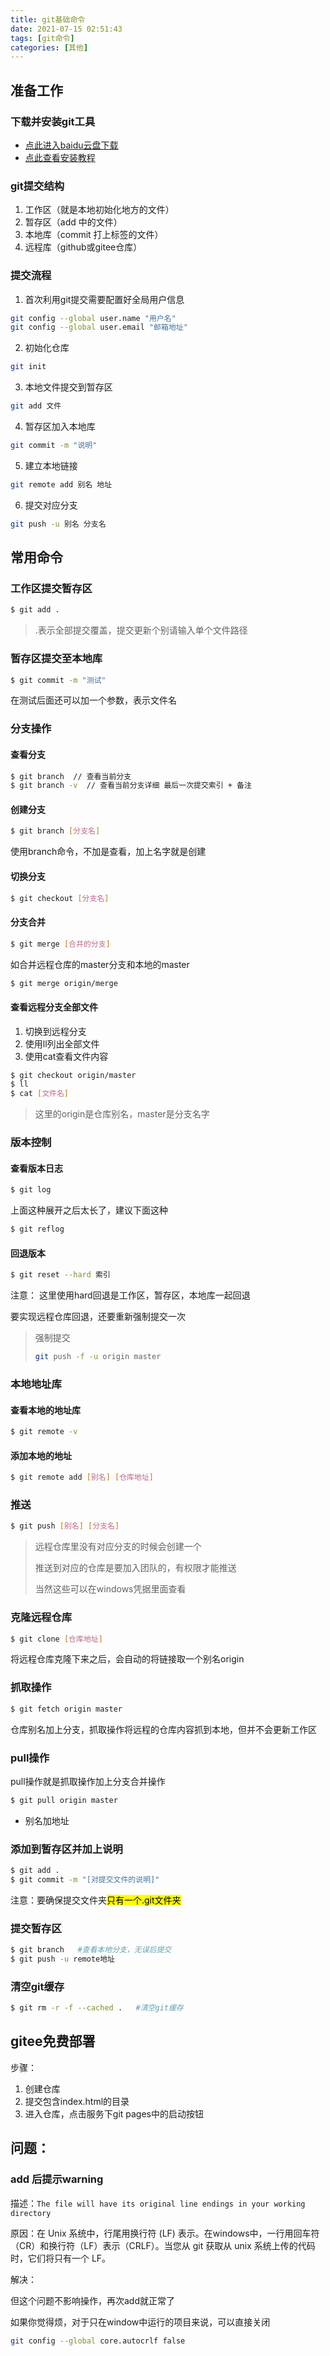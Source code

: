 ```yaml
---
title: git基础命令
date: 2021-07-15 02:51:43
tags: [git命令]
categories: [其他]
---
```


## 准备工作
### 下载并安装git工具

 * [点此进入baidu云盘下载](http://pan.baidu.com/s/1hrgTIdu)
 * [点此查看安装教程](http://jingyan.baidu.com/article/e52e36154233ef40c70c5153.html)

### git提交结构

1. 工作区（就是本地初始化地方的文件）
2. 暂存区（add 中的文件）
3. 本地库（commit 打上标签的文件）
4. 远程库（github或gitee仓库） 

### 提交流程

1. 首次利用git提交需要配置好全局用户信息

```bash
git config --global user.name "用户名"
git config --global user.email "邮箱地址"
```

2. 初始化仓库

```bash
git init
```

3. 本地文件提交到暂存区

```bash
git add 文件
```

4. 暂存区加入本地库

```bash
git commit -m "说明"
```

5. 建立本地链接

```bash
git remote add 别名 地址
```

6. 提交对应分支

```bash
git push -u 别名 分支名
```

## 常用命令

### 工作区提交暂存区

```bash
$ git add .
```

> .表示全部提交覆盖，提交更新个别请输入单个文件路径

### 暂存区提交至本地库

```bash
$ git commit -m "测试"
```

在测试后面还可以加一个参数，表示文件名

### 分支操作

#### 查看分支

```bash
$ git branch  // 查看当前分支
$ git branch -v  // 查看当前分支详细 最后一次提交索引 + 备注
```

#### 创建分支

```bash
$ git branch [分支名]
```

使用branch命令，不加是查看，加上名字就是创建

#### 切换分支

```bash
$ git checkout [分支名]
```
#### 分支合并

```bash
$ git merge [合并的分支]
```

如合并远程仓库的master分支和本地的master

```bash
$ git merge origin/merge
```

#### 查看远程分支全部文件

1. 切换到远程分支
2. 使用ll列出全部文件
3. 使用cat查看文件内容

```bash
$ git checkout origin/master
$ ll
$ cat [文件名]
```

>  这里的origin是仓库别名，master是分支名字

### 版本控制

#### 查看版本日志

```bash
$ git log
```

上面这种展开之后太长了，建议下面这种

```bash
$ git reflog
```

#### 回退版本

```bash
$ git reset --hard 索引
```

注意： 这里使用hard回退是工作区，暂存区，本地库一起回退

要实现远程仓库回退，还要重新强制提交一次

> 强制提交
>
> ```bash
> git push -f -u origin master 
> ```

### 本地地址库

#### 查看本地的地址库

```bash
$ git remote -v
```

#### 添加本地的地址

```bash
$ git remote add [别名] [仓库地址]
```

### 推送

```bash
$ git push [别名] [分支名]
```

>  远程仓库里没有对应分支的时候会创建一个
>
> 推送到对应的仓库是要加入团队的，有权限才能推送
>
> 当然这些可以在windows凭据里面查看

### 克隆远程仓库

```bash
$ git clone [仓库地址]
```

将远程仓库克隆下来之后，会自动的将链接取一个别名origin

### 抓取操作

```bash 
$ git fetch origin master
```

仓库别名加上分支，抓取操作将远程的仓库内容抓到本地，但并不会更新工作区

### pull操作

pull操作就是抓取操作加上分支合并操作

```bash
$ git pull origin master
```

* 别名加地址

### 添加到暂存区并加上说明
```bash
$ git add .
$ git commit -m "[对提交文件的说明]"
```
注意：要确保提交文件夹<mark>只有一个.git文件夹</mark>
### 提交暂存区
```bash
$ git branch   #查看本地分支，无误后提交
$ git push -u remote地址
```
### 清空git缓存

```bash
$ git rm -r -f --cached .   #清空git缓存
```

## gitee免费部署

步骤：

1. 创建仓库
2. 提交包含index.html的目录
3. 进入仓库，点击服务下git pages中的启动按钮

## 问题：

### add 后提示warning

描述：`The file will have its original line endings in your working directory`

原因：在 Unix 系统中，行尾用换行符 (LF) 表示。在windows中，一行用回车符（CR）和换行符（LF）表示（CRLF）。当您从 git 获取从 unix 系统上传的代码时，它们将只有一个 LF。

解决：

但这个问题不影响操作，再次add就正常了

如果你觉得烦，对于只在window中运行的项目来说，可以直接关闭

```bash
git config --global core.autocrlf false
```




